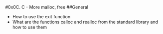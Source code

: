 #0x0C. C - More malloc, free
##General
* How to use the exit function
* What are the functions calloc and realloc from the standard library and how to use them
